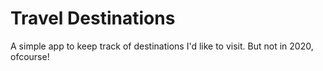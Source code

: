 # Travel Destinations

A simple app to keep track of destinations I'd like to visit. But not in 2020, ofcourse!
